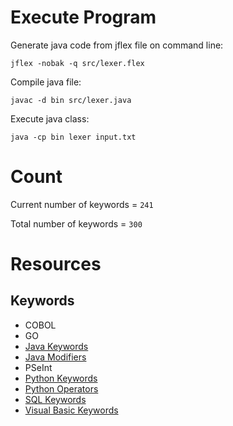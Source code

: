 # Execute Program

Generate java code from jflex file on command line:
```PS
jflex -nobak -q src/lexer.flex
```

Compile java file:
```PS
javac -d bin src/lexer.java
```

Execute java class:
```PS
java -cp bin lexer input.txt
```

# Count
Current number of keywords = `241`

Total number of keywords = `300`

# Resources
<!--- 
## Packages/Libs
TODO. Add this info
--->

## Keywords
<!---
Check Visual Basic Keywords (Last one was Namespace). Also consider adding Data Structures.
--->

- COBOL
- GO
- [Java Keywords](https://www.w3schools.com/java/java_ref_keywords.asp)
- [Java Modifiers](https://www.w3schools.com/java/java_modifiers.asp)
- PSeInt
- [Python Keywords](https://www.w3schools.com/python/python_ref_keywords.asp)
- [Python Operators](https://www.w3schools.com/python/python_operators.asp)
- [SQL Keywords](https://www.w3schools.com/sql/sql_ref_keywords.asp)
- [Visual Basic Keywords](https://learn.microsoft.com/en-us/dotnet/visual-basic/language-reference/keywords/)
